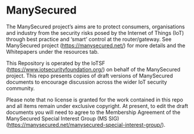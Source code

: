 # ManySecured
The ManySecured project’s aims are to protect consumers, organisations and industry from the security risks posed by the Internet of Things (IoT) through best practice and ‘smart’ control at the router/gateway. See ManySecured project (https://manysecured.net/) for more details and the Whitepapers under the resources tab.

This Repository is operated by the IoTSF (https://www.iotsecurityfoundation.org/) on behalf of the ManySecured project. This repo presents copies of draft versions of ManySecured documents to encourage discussion across the wider IoT security community.

Please note that no license is granted for the work contained in this repo and all items remain under exclusive copyright. At present, to edit the draft documents you will need to agree to the Membership Agreement of the ManySecured Special Interest Group (MS SIG) (https://manysecured.net/manysecured-special-interest-group/).
